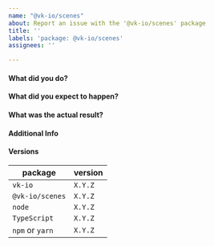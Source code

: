```yaml
---
name: "@vk-io/scenes"
about: Report an issue with the '@vk-io/scenes' package
title: ''
labels: 'package: @vk-io/scenes'
assignees: ''

---
```


<!-- This template is for bug reports. -->

#### What did you do?


#### What did you expect to happen?


#### What was the actual result?


#### Additional Info


#### Versions

| package                            | version |
| ---------------------------------- | ------- |
| `vk-io`                            | `X.Y.Z` |
| `@vk-io/scenes`                    | `X.Y.Z` |
| `node`                             | `X.Y.Z` |
| `TypeScript`                       | `X.Y.Z` |
| `npm` or `yarn`                    | `X.Y.Z` |
